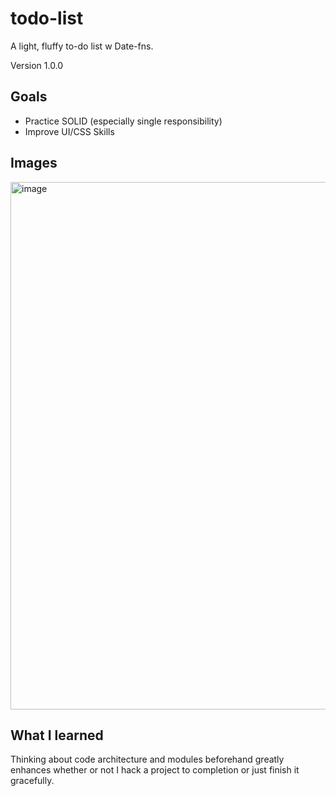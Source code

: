 # todo-list
A light, fluffy to-do list w Date-fns.  

Version 1.0.0 

## Goals 

- Practice SOLID (especially single responsibility) 
- Improve UI/CSS Skills 

## Images 

<img width="844" alt="image" src="https://user-images.githubusercontent.com/71617542/156902911-91fa5824-6465-4dfe-8e00-5645f54e73f9.png">

## What I learned

Thinking about code architecture and modules beforehand greatly enhances 
whether or not I hack a project to completion or just finish it 
gracefully. 


